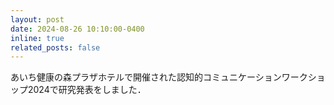 ```yaml
---
layout: post
date: 2024-08-26 10:10:00-0400
inline: true
related_posts: false
---
```


あいち健康の森プラザホテルで開催された認知的コミュニケーションワークショップ2024で研究発表をしました．